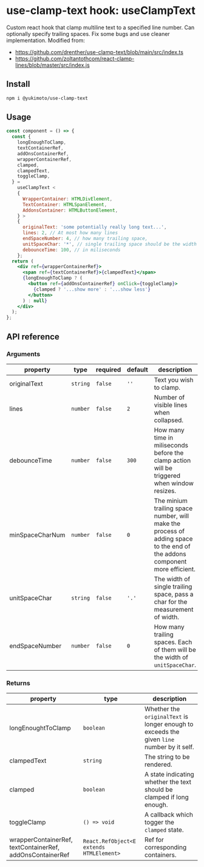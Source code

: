 # use-clamp-text hook: useClampText

Custom react hook that clamp multiline text to a specified line number. Can optionally specify trailing spaces.
Fix some bugs and use cleaner implementation. Modified from:

- https://github.com/drenther/use-clamp-text/blob/main/src/index.ts
- https://github.com/zoltantothcom/react-clamp-lines/blob/master/src/index.js

## Install

```bash
npm i @yukimoto/use-clamp-text
```

## Usage

```jsx
const component = () => {
  const {
    longEnoughToClamp,
    textContainerRef,
    addOnsContainerRef,
    wrapperContainerRef,
    clamped,
    clampedText,
    toggleClamp,
  } =
    useClampText <
    {
      WrapperContainer: HTMLDivElement,
      TextContainer: HTMLSpanElement,
      AddonsContainer: HTMLButtonElement,
    } >
    {
      originalText: 'some potentially really long text...',
      lines: 2, // At most how many lines
      endSpaceNumber: 4, // how many trailing space,
      unitSpaceChar: '*', // single trailing space should be the width of this char
      debounceTime: 100, // in miliseconds
    };
  return (
    <div ref={wrapperContainerRef}>
      <span ref={textContainerRef}>{clampedText}</span>
      {longEnoughToClamp ? (
        <button ref={addOnsContainerRef} onClick={toggleClamp}>
          {clamped ? '...show more' : '...show less'}
        </button>
      ) : null}
    </div>
  );
};
```

## API reference

### Arguments

| property        | type     | required | default | description                                                                                                                |
| --------------- | -------- | -------- | ------- | -------------------------------------------------------------------------------------------------------------------------- |
| originalText    | `string` | `false`  | `''`    | Text you wish to clamp.                                                                                                    |
| lines           | `number` | `false`  | `2`     | Number of visible lines when collapsed.                                                                                    |
| debounceTime    | `number` | `false`  | `300`   | How many time in miliseconds before the clamp action will be triggered when window resizes.                                |
| minSpaceCharNum | `number` | `false`  | `0`     | The minium trailing space number, will make the process of adding space to the end of the addons component more efficient. |
| unitSpaceChar   | `string` | `false`  | `'.'`   | The width of single trailing space, pass a char for the measurement of width.                                              |
| endSpaceNumber  | `number` | `false`  | `0`     | How many trailing spaces. Each of them will be the width of `unitSpaceChar`.                                               |

### Returns

| property                                                  | type                                     | description                                                                                |
| --------------------------------------------------------- | ---------------------------------------- | ------------------------------------------------------------------------------------------ |
| longEnoughtToClamp                                        | `boolean`                                | Whether the `originalText` is longer enough to exceeds the given `line` number by it self. |
| clampedText                                               | `string`                                 | The string to be rendered.                                                                 |
| clamped                                                   | `boolean`                                | A state indicating whether the text should be clamped if long enough.                      |
| toggleClamp                                               | `() => void`                             | A callback which togger the `clamped` state.                                               |
| wrapperContainerRef, textContainerRef, addOnsContainerRef | `React.RefObject<E extends HTMLElement>` | Ref for corresponding containers.                                                          |
